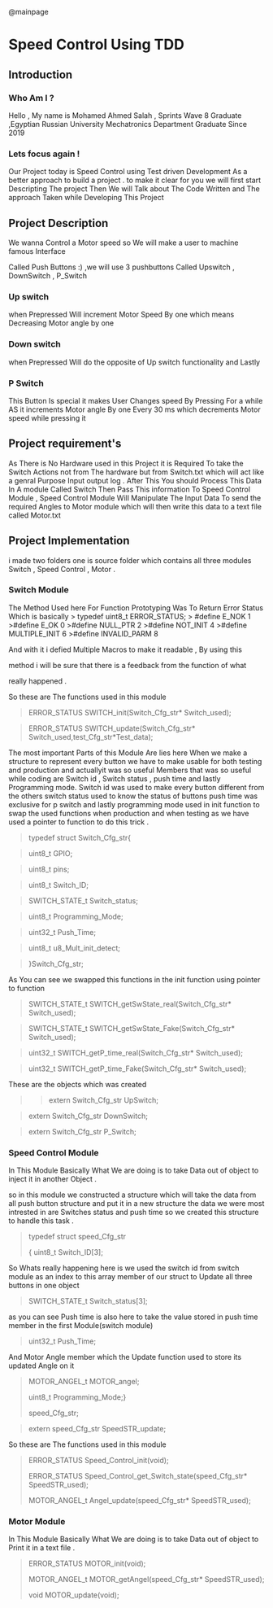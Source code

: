 @mainpage
<h1>Speed Control Using TDD</h1>

<h2> Introduction</h2>

<h3> Who Am I ?</h3>
<p>

Hello , My name is Mohamed Ahmed Salah , Sprints Wave 8 Graduate ,Egyptian Russian University Mechatronics Department Graduate Since 2019 

<h3> Lets focus again !</h3>
<p>
Our Project today is Speed Control using Test driven Development As a better approach to build a project . to make it clear for you we will  first start Descripting The project Then We will Talk about The Code Written and The approach Taken while Developing This Project    
</p>
<h2> Project Description </h2>
<p>
We wanna Control a Motor speed so We will make a user to machine famous Interface 
</p>
<p>
Called Push Buttons :) ,we will use 3 pushbuttons Called Upswitch , DownSwitch  , P_Switch 
</p>
<h3>  Up switch </h3>
<p>
when Prepressed Will increment Motor Speed By one which means Decreasing Motor angle by one 
</p>

<h3> Down switch</h3>
<p>
when Prepressed Will do the opposite of Up switch functionality and Lastly 
</p>

<h3> P Switch </h3>
<p>
This Button Is special it makes User Changes speed By Pressing For a while AS it increments Motor angle By one Every 30 ms which decrements Motor speed while pressing it 
</p>

<h2> Project requirement's</h2>
As There is No Hardware used in this Project it is Required To take the Switch Actions not from The hardware but from Switch.txt which will act like a genral Purpose Input output  log . After This You should Process This Data In A module Called Switch Then Pass This information To Speed Control Module , Speed Control Module Will Manipulate The Input Data To send the required Angles to Motor module which will then write this data to a text file called Motor.txt

<h2> Project Implementation  </h2>
i made two folders one is source folder which contains all three modules 
Switch  , Speed Control , Motor .

<h3>  Switch Module </h3>
The Method Used here For Function Prototyping Was To Return Error Status 
Which is basically 
> typedef uint8_t ERROR_STATUS;
> #define E_NOK        1
>#define E_OK         0 
>#define NULL_PTR    2
>#define NOT_INIT    4
>#define MULTIPLE_INIT 6
>#define INVALID_PARM  8

And with it i defied Multiple Macros to make it readable , By using this 

method i will be sure that there is a feedback from the function of what 

really happened .

So these are The functions used in this module 
>ERROR_STATUS  SWITCH_init(Switch_Cfg_str* Switch_used);

>ERROR_STATUS SWITCH_update(Switch_Cfg_str* Switch_used,test_Cfg_str*Test_data);

The most important Parts of this Module Are lies here When we make a structure to represent every button we have to make usable for both testing and production and actuallyit was so useful 
Members that was so useful while coding are Switch id , Switch status , push time and lastly Programming mode.
Switch id was used to make every button different from the others 
switch status used to know the status of buttons 
push time was exclusive for p switch 
and lastly programming mode used in init function to swap the used functions when production and when testing as we have used a pointer to function to do this trick .
>   typedef struct Switch_Cfg_str{

>	uint8_t GPIO;

>	uint8_t pins;

>	uint8_t Switch_ID;

>   SWITCH_STATE_t Switch_status;

>   uint8_t Programming_Mode;

>   uint32_t Push_Time;

>   uint8_t u8_Mult_init_detect;

>   }Switch_Cfg_str;

As You can see we swapped this functions in the init function using pointer to function 

>SWITCH_STATE_t  SWITCH_getSwState_real(Switch_Cfg_str* Switch_used);

>SWITCH_STATE_t  SWITCH_getSwState_Fake(Switch_Cfg_str* Switch_used);

>uint32_t  SWITCH_getP_time_real(Switch_Cfg_str* Switch_used);

>uint32_t  SWITCH_getP_time_Fake(Switch_Cfg_str* Switch_used);

These are the objects which was created
>>extern Switch_Cfg_str UpSwitch;

>extern Switch_Cfg_str DownSwitch;

>extern Switch_Cfg_str P_Switch;


<h3>  Speed Control Module</h3>
In This Module Basically What We are doing is to take Data out of object to inject it in another Object . 

so in this module we constructed a structure which will take the data from all push button structure and put it in a new structure 
the data we were most intrested in are Switches status and push time so we created this structure to handle this task .
>  typedef struct speed_Cfg_str
>  
>  {  uint8_t Switch_ID[3];

So Whats really happening here is we used the switch id from switch module as an index to this array member of our struct to Update all three buttons in one object
>  SWITCH_STATE_t Switch_status[3];

as you can see Push time is also here to take the value stored in push time member in the first Module(switch module)

>	uint32_t Push_Time;

And Motor Angle member which the Update function used to store its updated Angle on it 
>   MOTOR_ANGEL_t MOTOR_angel;
>   
>  uint8_t Programming_Mode;}
>
>  speed_Cfg_str;

> extern speed_Cfg_str SpeedSTR_update;

 So these are The functions used in this module 
>   ERROR_STATUS Speed_Control_init(void);
>   
>	ERROR_STATUS Speed_Control_get_Switch_state(speed_Cfg_str* SpeedSTR_used);
>   
>   MOTOR_ANGEL_t Angel_update(speed_Cfg_str* SpeedSTR_used);


<h3>  Motor Module</h3>
In This Module Basically What We are doing is to take Data out of object to Print it in a text file  . 

>	 ERROR_STATUS MOTOR_init(void);
>	
>	MOTOR_ANGEL_t MOTOR_getAngel(speed_Cfg_str* SpeedSTR_used);
>	
>	void MOTOR_update(void);
>